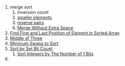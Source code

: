 1. merge sort
   1. inversion count
   2. [smaller elements](https://leetcode.com/problems/count-of-smaller-numbers-after-self/submissions/)
   3. [reverse pairs](https://leetcode.com/problems/reverse-pairs/)
   4. [Merge Without Extra Space](https://practice.geeksforgeeks.org/problems/merge-two-sorted-arrays5135/1)
2. [ Find First and Last Position of Element in Sorted Array](https://leetcode.com/problems/find-first-and-last-position-of-element-in-sorted-array/)
3. [Middle of Three](https://practice.geeksforgeeks.org/problems/middle-of-three2926/1)
4. [Minimum Swaps to Sort](https://practice.geeksforgeeks.org/problems/minimum-swaps/1)
5. [Sort by Set Bit Count](https://practice.geeksforgeeks.org/problems/sort-by-set-bit-count1153/1)
    1. [Sort Integers by The Number of 1 Bits](https://leetcode.com/problems/sort-integers-by-the-number-of-1-bits/)
6. []() 
   

